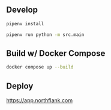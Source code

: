## Develop

```bash
pipenv install

pipenv run python -m src.main
```

## Build w/ Docker Compose

```bash
docker compose up --build
```

## Deploy

https://app.northflank.com
